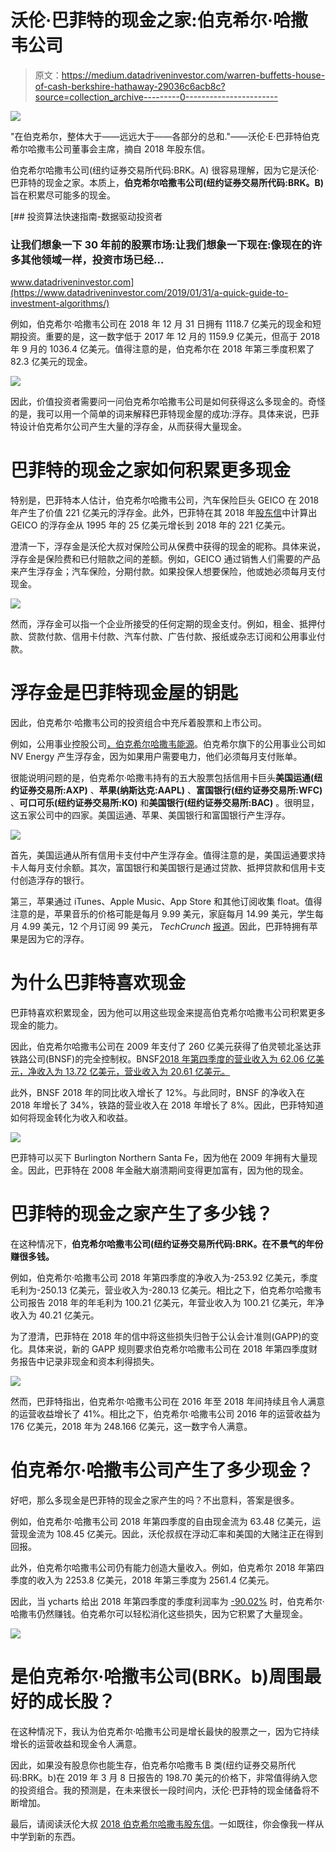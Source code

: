 # 沃伦·巴菲特的现金之家:伯克希尔·哈撒韦公司

> 原文：<https://medium.datadriveninvestor.com/warren-buffetts-house-of-cash-berkshire-hathaway-29036c6acb8c?source=collection_archive---------0----------------------->

[![](img/7c48ded97a2b4e91fa7e59394f252244.png)](http://www.track.datadriveninvestor.com/1B9E)

"在伯克希尔，整体大于——远远大于——各部分的总和."——沃伦·E·巴菲特伯克希尔哈撒韦公司董事会主席，摘自 2018 年股东信。

伯克希尔哈撒韦公司(纽约证券交易所代码:BRK。A) 很容易理解，因为它是沃伦·巴菲特的现金之家。本质上，**伯克希尔哈撒韦公司(纽约证券交易所代码:BRK。B)** 旨在积累尽可能多的现金。

[](https://www.datadriveninvestor.com/2019/01/31/a-quick-guide-to-investment-algorithms/) [## 投资算法快速指南-数据驱动投资者

### 让我们想象一下 30 年前的股票市场:让我们想象一下现在:像现在的许多其他领域一样，投资市场已经…

www.datadriveninvestor.com](https://www.datadriveninvestor.com/2019/01/31/a-quick-guide-to-investment-algorithms/) 

例如，伯克希尔·哈撒韦公司在 2018 年 12 月 31 日拥有 1118.7 亿美元的现金和短期投资。重要的是，这一数字低于 2017 年 12 月的 1159.9 亿美元，但高于 2018 年 9 月的 1036.4 亿美元。值得注意的是，伯克希尔在 2018 年第三季度积累了 82.3 亿美元的现金。

![](img/6fa2d3011b9a34bc3f64bb68e84d6dae.png)

因此，价值投资者需要问一问伯克希尔哈撒韦公司是如何获得这么多现金的。奇怪的是，我可以用一个简单的词来解释巴菲特现金屋的成功:浮存。具体来说，巴菲特设计伯克希尔公司产生大量的浮存金，从而获得大量现金。

# **巴菲特的现金之家如何积累更多现金**

特别是，巴菲特本人估计，伯克希尔哈撒韦公司，汽车保险巨头 GEICO 在 2018 年产生了价值 221 亿美元的浮存金。此外，巴菲特在其 2018 年[股东信](http://www.berkshirehathaway.com/letters/2018ltr.pdf)中计算出 GEICO 的浮存金从 1995 年的 25 亿美元增长到 2018 年的 221 亿美元。

澄清一下，浮存金是沃伦大叔对保险公司从保费中获得的现金的昵称。具体来说，浮存金是保险费和已付赔款之间的差额。例如，GEICO 通过销售人们需要的产品来产生浮存金；汽车保险，分期付款。如果投保人想要保险，他或她必须每月支付现金。

![](img/1a6ec1e828a7c2c2d6c527bf7f627971.png)

然而，浮存金可以指一个企业所接受的任何定期的现金支付。例如，租金、抵押付款、贷款付款、信用卡付款、汽车付款、广告付款、报纸或杂志订阅和公用事业付款。

# **浮存金是巴菲特现金屋的钥匙**

因此，伯克希尔·哈撒韦公司的投资组合中充斥着股票和上市公司。

例如，公用事业控股公司[，伯克希尔哈撒韦能源](https://www.berkshirehathawayenergyco.com/)。伯克希尔旗下的公用事业公司如 NV Energy 产生浮存金，因为如果用户需要电力，他们必须每月支付账单。

很能说明问题的是，伯克希尔·哈撒韦持有的五大股票包括信用卡巨头**美国运通(纽约证券交易所:AXP)** 、**苹果(纳斯达克:AAPL)** 、**富国银行(纽约证券交易所:WFC)** 、**可口可乐(纽约证券交易所:KO)** 和**美国银行(纽约证券交易所:BAC)** 。很明显，这五家公司中的四家。美国运通、苹果、美国银行和富国银行产生浮存。

![](img/88070808cde236425e57cc68893c3cfe.png)

首先，美国运通从所有信用卡支付中产生浮存金。值得注意的是，美国运通要求持卡人每月支付余额。其次，富国银行和美国银行是通过贷款、抵押贷款和信用卡支付创造浮存的银行。

第三，苹果通过 iTunes、Apple Music、App Store 和其他订阅收集 float。值得注意的是，苹果音乐的价格可能是每月 9.99 美元，家庭每月 14.99 美元，学生每月 4.99 美元，12 个月订阅 99 美元， *TechCrunch* [报道](https://techcrunch.com/2017/06/19/apple-music-quietly-added-a-99-annual-subscription-plan/)。因此，巴菲特拥有苹果是因为它的浮存。

# **为什么巴菲特喜欢现金**

巴菲特喜欢积累现金，因为他可以用这些现金来提高伯克希尔哈撒韦公司积累更多现金的能力。

因此，伯克希尔哈撒韦公司在 2009 年支付了 260 亿美元获得了伯灵顿北圣达菲铁路公司(BNSF)的完全控制权。BNSF[2018 年第四季度的营业收入为 62.06 亿美元，净收入为 13.72 亿美元，营业收入为 20.61 亿美元。](https://www.bnsf.com/about-bnsf/financial-information/pdf/4q-2018.pdf)

此外，BNSF 2018 年的同比收入增长了 12%。与此同时，BNSF 的净收入在 2018 年增长了 34%，铁路的营业收入在 2018 年增长了 8%。因此，巴菲特知道如何将现金转化为收入和收益。

![](img/0aa964b4b9535490c162db3c392d4ca4.png)

巴菲特可以买下 Burlington Northern Santa Fe，因为他在 2009 年拥有大量现金。因此，巴菲特在 2008 年金融大崩溃期间变得更加富有，因为他的现金。

# 巴菲特的现金之家产生了多少钱？

在这种情况下，**伯克希尔哈撒韦公司(纽约证券交易所代码:BRK。在不景气的年份赚很多钱。**

例如，伯克希尔·哈撒韦公司 2018 年第四季度的净收入为-253.92 亿美元，季度毛利为-250.13 亿美元，营业收入为-280.13 亿美元。相比之下，伯克希尔哈撒韦公司报告 2018 年的年毛利为 100.21 亿美元，年营业收入为 100.21 亿美元，年净收入为 40.21 亿美元。

为了澄清，巴菲特在 2018 年的信中将这些损失归咎于公认会计准则(GAPP)的变化。具体来说，新的 GAPP 规则要求伯克希尔哈撒韦公司在 2018 年第四季度财务报告中记录非现金和资本利得损失。

![](img/431128c9361321e55b67a961ad34d8c5.png)

然而，巴菲特指出，伯克希尔·哈撒韦公司在 2016 年至 2018 年间持续且令人满意的运营收益增长了 41%。相比之下，伯克希尔·哈撒韦公司 2016 年的运营收益为 176 亿美元，2018 年为 248.166 亿美元，这一数字令人满意。

# 伯克希尔·哈撒韦公司产生了多少现金？

好吧，那么多现金是巴菲特的现金之家产生的吗？不出意料，答案是很多。

例如，伯克希尔·哈撒韦公司 2018 年第四季度的自由现金流为 63.48 亿美元，运营现金流为 108.45 亿美元。因此，沃伦叔叔在浮动汇率和美国的大赌注正在得到回报。

此外，伯克希尔哈撒韦公司仍有能力创造大量收入。例如，伯克希尔 2018 年第四季度的收入为 2253.8 亿美元，2018 年第三季度为 2561.4 亿美元。

因此，当 ycharts 给出 2018 年第四季度的季度利润率为 [-90.02%](https://ycharts.com/companies/BRK.A) 时，伯克希尔·哈撒韦仍然赚钱。伯克希尔可以轻松消化这些损失，因为它积累了大量现金。

![](img/3ecaa6d214d3f98d7fecb25751a11dec.png)

# **是伯克希尔·哈撒韦公司(BRK。b)周围最好的成长股？**

在这种情况下，我认为伯克希尔·哈撒韦公司是增长最快的股票之一，因为它持续增长的运营收益和现金令人满意。

因此，如果没有股息你也能生存，伯克希尔哈撒韦 B 类(纽约证券交易所代码:BRK。b)在 2019 年 3 月 8 日报告的 198.70 美元的价格下，非常值得纳入您的投资组合。我的预测是，在未来很长一段时间内，沃伦·巴菲特的现金储备将不断增加。

最后，请阅读沃伦大叔 [2018 伯克希尔哈撒韦股东信](http://www.berkshirehathaway.com/letters/2018ltr.pdf)。一如既往，你会像我一样从中学到新的东西。